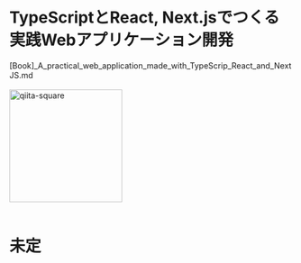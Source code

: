 # TypeScriptとReact, Next.jsでつくる実践Webアプリケーション開発
[Book]_A_practical_web_application_made_with_TypeScrip_React_and_NextJS.md
<br></br>
<img width="200" alt="qiita-square" src="https://m.media-amazon.com/images/I/81v3o9pA7TL.jpg">
<br></br>

# 未定
